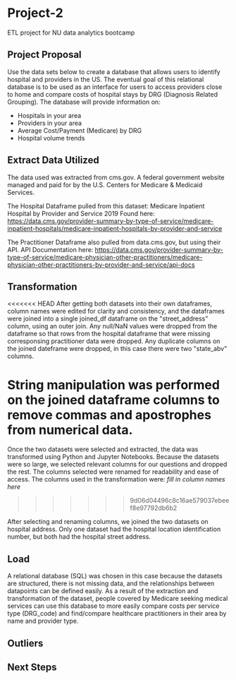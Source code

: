 # Project-2
ETL project for NU data analytics bootcamp

## Project Proposal
Use the data sets below to create a database that allows users to identify hospital and providers in the US. The eventual goal of this relational database is to be used as an interface for users to access providers close to home and compare costs of hospital stays by DRG (Diagnosis Related Grouping). The database will provide information on:

* Hospitals in your area
* Providers in your area
* Average Cost/Payment (Medicare) by DRG
* Hospital volume trends

## Extract Data Utilized
The data used was extracted from cms.gov. A federal government website managed and paid for by the U.S. Centers for Medicare & Medicaid Services.

The Hospital Dataframe pulled from this dataset: Medicare Inpatient Hospital by Provider and Service 2019
Found here: https://data.cms.gov/provider-summary-by-type-of-service/medicare-inpatient-hospitals/medicare-inpatient-hospitals-by-provider-and-service

The Practitioner Dataframe also pulled from data.cms.gov, but using their API. 
API Documentation here: 
https://data.cms.gov/provider-summary-by-type-of-service/medicare-physician-other-practitioners/medicare-physician-other-practitioners-by-provider-and-service/api-docs 


## Transformation
<<<<<<< HEAD
After getting both datasets into their own dataframes, column names were edited for clarity and consistency, and the dataframes were joined into a single joined_df dataframe on the "street_address" column, using an outer join. Any null/NaN values were dropped from the dataframe so that rows from the hospital dataframe that were missing corresponsing practitioner data were dropped. Any duplicate columns on the joined dateframe were dropped, in this case there were two "state_abv" columns.  

String manipulation was performed on the joined dataframe columns to remove commas and apostrophes from numerical data. 
=======
Once the two datasets were selected and extracted, the data was transformed using Python and Jupyter Notebooks. Because the datasets were so large, we selected relevant columns for our questions and dropped the rest. The columns selected were renamed for readability and ease of access. The columns used in the transformation were: *fill in column names here*
>>>>>>> 9d06d04496c8c16ae579037ebeef8e97792db6b2

After selecting and renaming columns, we joined the two datasets on hospital address. Only one dataset had the hospital location identification number, but both had the hospital street address.
## Load
A relational database (SQL) was chosen in this case because the datasets are structured, there is not missing data, and the relationships between datapoints can be defined easily. 
As a result of the extraction and transformation of the dataset, people covered by Medicare seeking medical services can use this database to more easily compare costs per service type (DRG_code) and find/compare healthcare practitioners in their area by name and provider type. 

## Outliers

## Next Steps
